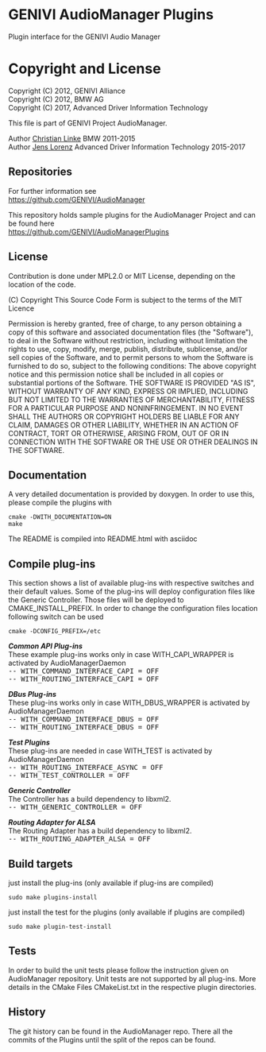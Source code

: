 # GENIVI AudioManager Plugins
Plugin interface for the GENIVI Audio Manager

# Copyright and License
Copyright (C) 2012, GENIVI Alliance  
Copyright (C) 2012, BMW AG  
Copyright (C) 2017, Advanced Driver Information Technology  

This file is part of GENIVI Project AudioManager.

Author [Christian Linke](christian.linke@bmw.de) BMW 2011-2015  
Author [Jens Lorenz](jlorenz@de.adit-jv.com) Advanced Driver Information Technology 2015-2017

## Repositories
For further information see  
https://github.com/GENIVI/AudioManager

This repository holds sample plugins for the AudioManager Project and can be found here  
https://github.com/GENIVI/AudioManagerPlugins

## License
Contribution is done under MPL2.0 or MIT License, depending on the location of the code.

(C) Copyright
This Source Code Form is subject to the terms of the MIT Licence

Permission is hereby granted, free of charge, to any person obtaining a copy of this software and associated documentation files (the "Software"), to deal in the Software without restriction,
including without limitation the rights to use, copy, modify, merge, publish, distribute, sublicense, and/or sell copies of the Software, and to permit persons to whom the Software is furnished to do so,
subject to the following conditions:
The above copyright notice and this permission notice shall be included in all copies or substantial portions of the Software.
THE SOFTWARE IS PROVIDED "AS IS", WITHOUT WARRANTY OF ANY KIND, EXPRESS OR IMPLIED, INCLUDING BUT NOT LIMITED TO THE WARRANTIES OF MERCHANTABILITY, FITNESS FOR A PARTICULAR PURPOSE AND NONINFRINGEMENT.
IN NO EVENT SHALL THE AUTHORS OR COPYRIGHT HOLDERS BE LIABLE FOR ANY CLAIM, DAMAGES OR OTHER LIABILITY, WHETHER IN AN ACTION OF CONTRACT, TORT OR OTHERWISE, ARISING FROM, OUT OF OR IN CONNECTION WITH THE SOFTWARE OR
THE USE OR OTHER DEALINGS IN THE SOFTWARE.

## Documentation
A very detailed documentation is provided by doxygen. In order to use this, please compile the plugins with
```
cmake -DWITH_DOCUMENTATION=ON
make
```

The README is compiled into README.html with asciidoc

## Compile plug-ins
This section shows a list of available plug-ins with respective switches and their default values. Some of the plug-ins will deploy configuration files like the Generic Controller.
Those files will be deployed to CMAKE_INSTALL_PREFIX. In order to change the configuration files location following switch can be used
```
cmake -DCONFIG_PREFIX=/etc
```

**_Common API Plug-ins_**  
These example plug-ins works only in case WITH_CAPI_WRAPPER is activated by AudioManagerDaemon  
<tt>-- WITH_COMMAND_INTERFACE_CAPI	= OFF</tt>  
<tt>-- WITH_ROUTING_INTERFACE_CAPI	= OFF</tt>

**_DBus Plug-ins_**  
These plug-ins works only in case WITH_DBUS_WRAPPER is activated by AudioManagerDaemon  
<tt>-- WITH_COMMAND_INTERFACE_DBUS	= OFF</tt>  
<tt>-- WITH_ROUTING_INTERFACE_DBUS	= OFF</tt>

**_Test Plugins_**  
These plug-ins are needed in case WITH_TEST is activated by AudioManagerDaemon  
<tt>-- WITH_ROUTING_INTERFACE_ASYNC	= OFF</tt>  
<tt>-- WITH_TEST_CONTROLLER		= OFF</tt>

**_Generic Controller_**  
The Controller has a build dependency to libxml2.  
<tt>-- WITH_GENERIC_CONTROLLER		= OFF</tt>  

**_Routing Adapter for ALSA_**  
The Routing Adapter has a build dependency to libxml2.  
<tt>-- WITH_ROUTING_ADAPTER_ALSA	= OFF</tt>  

## Build targets
just install the plug-ins (only available if plug-ins are compiled)
```
sudo make plugins-install
```

just install the test for the plugins (only available if plugins are compiled)
```
sudo make plugin-test-install
```

## Tests
In order to build the unit tests please follow the instruction given on AudioManager repository. Unit tests are not supported by all plug-ins. More details in the CMake Files CMakeList.txt in the respective plugin directories.

## History
The git history can be found in the AudioManager repo. There all the commits of the Plugins until the split of the repos can be found.

